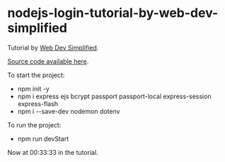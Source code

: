 # nodejs-login-tutorial-by-web-dev-simplified

Tutorial by [Web Dev Simplified](https://www.youtube.com/watch?v=-RCnNyD0L-s).

[Source code available here](https://github.com/WebDevSimplified/Nodejs-Passport-Login).

To start the project:
- npm init -y
- npm i express ejs bcrypt passport passport-local express-session express-flash
- npm i --save-dev nodemon dotenv

To run the project:
- npm run devStart

Now at 00:33:33  in the tutorial.